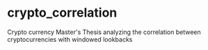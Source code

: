 # crypto_correlation
Crypto currency Master's Thesis analyzing the correlation between cryptocurrencies with windowed lookbacks
